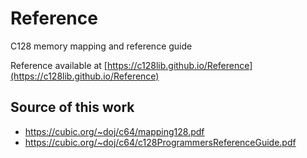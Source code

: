 # Reference
C128 memory mapping and reference guide

Reference available at [https://c128lib.github.io/Reference](https://c128lib.github.io/Reference)

## Source of this work
- https://cubic.org/~doj/c64/mapping128.pdf
- https://cubic.org/~doj/c64/c128ProgrammersReferenceGuide.pdf
